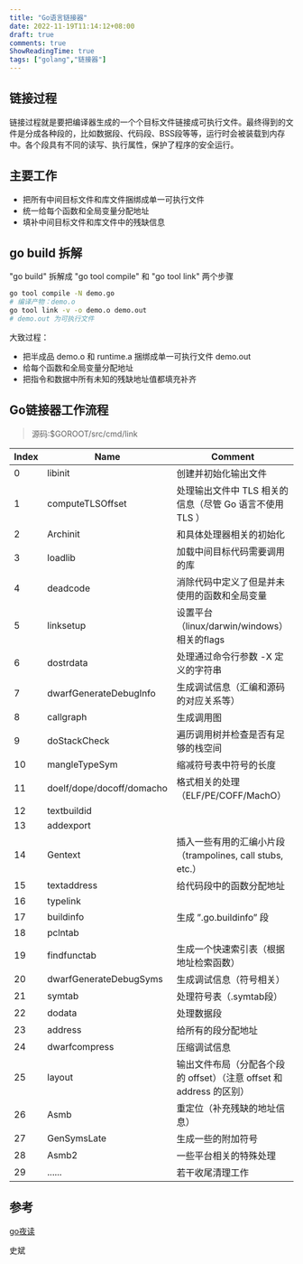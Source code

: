 ```yaml
---
title: "Go语言链接器"
date: 2022-11-19T11:14:12+08:00
draft: true
comments: true
ShowReadingTime: true
tags: ["golang","链接器"]
---
```


## 链接过程
链接过程就是要把编译器生成的一个个目标文件链接成可执行文件。最终得到的文件是分成各种段的，比如数据段、代码段、BSS段等等，运行时会被装载到内存中。各个段具有不同的读写、执行属性，保护了程序的安全运行。

## 主要工作
- 把所有中间目标文件和库文件捆绑成单一可执行文件
- 统一给每个函数和全局变量分配地址
- 填补中间目标文件和库文件中的残缺信息

## go build 拆解
"go build" 拆解成 "go tool compile" 和 "go tool link" 两个步骤
```bash
go tool compile -N demo.go
# 编译产物：demo.o
go tool link -v -o demo.o demo.out
# demo.out 为可执行文件
```
大致过程：
- 把半成品 demo.o 和 runtime.a 捆绑成单一可执行文件 demo.out
- 给每个函数和全局变量分配地址
- 把指令和数据中所有未知的残缺地址值都填充补齐

## Go链接器工作流程
> 源码:$GOROOT/src/cmd/link

| **Index** | **Name**                  | **Comment**                                                  |
| --------- | ------------------------- | ------------------------------------------------------------ |
| 0         | libinit                   | 创建并初始化输出文件                                         |
| 1         | computeTLSOffset          | 处理输出文件中 TLS 相关的信息（尽管 Go 语言不使用 TLS ）     |
| 2         | Archinit                  | 和具体处理器相关的初始化                                     |
| 3         | loadlib                   | 加载中间目标代码需要调用的库                                 |
| 4         | deadcode                  | 消除代码中定义了但是并未使用的函数和全局变量                 |
| 5         | linksetup                 | 设置平台（linux/darwin/windows）相关的flags                  |
| 6         | dostrdata                 | 处理通过命令行参数 -X 定义的字符串                           |
| 7         | dwarfGenerateDebugInfo    | 生成调试信息（汇编和源码的对应关系等）                       |
| 8         | callgraph                 | 生成调用图                                                   |
| 9         | doStackCheck              | 遍历调用树并检查是否有足够的栈空间                           |
| 10        | mangleTypeSym             | 缩减符号表中符号的长度                                       |
| 11        | doelf/dope/docoff/domacho | 格式相关的处理（ELF/PE/COFF/MachO）                          |
| 12        | textbuildid               |                                                              |
| 13        | addexport                 |                                                              |
| 14        | Gentext                   | 插入一些有用的汇编小片段（trampolines, call stubs, etc.）    |
| 15        | textaddress               | 给代码段中的函数分配地址                                     |
| 16        | typelink                  |                                                              |
| 17        | buildinfo                 | 生成 ”.go.buildinfo” 段                                      |
| 18        | pclntab                   |                                                              |
| 19        | findfunctab               | 生成一个快速索引表（根据地址检索函数）                       |
| 20        | dwarfGenerateDebugSyms    | 生成调试信息（符号相关）                                     |
| 21        | symtab                    | 处理符号表（.symtab段）                                      |
| 22        | dodata                    | 处理数据段                                                   |
| 23        | address                   | 给所有的段分配地址                                           |
| 24        | dwarfcompress             | 压缩调试信息                                                 |
| 25        | layout                    | 输出文件布局（分配各个段的 offset）（注意 offset 和 address 的区别） |
| 26        | Asmb                      | 重定位（补充残缺的地址信息）                                 |
| 27        | GenSymsLate               | 生成一些的附加符号                                           |
| 28        | Asmb2                     | 一些平台相关的特殊处理                                       |
| 29        | ......                    | 若干收尾清理工作                                             |



## 参考

[go夜读](https://talkgo.org/)

史斌